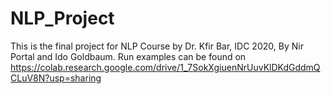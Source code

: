 # NLP_Project
This is the final project for NLP Course by Dr. Kfir Bar, IDC 2020, By Nir Portal and Ido Goldbaum.
Run examples can be found on https://colab.research.google.com/drive/1_7SokXgiuenNrUuvKlDKdGddmQCLuV8N?usp=sharing

